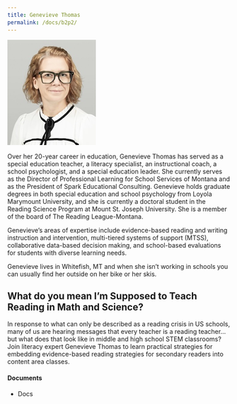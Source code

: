 ```yaml
---
title: Genevieve Thomas
permalink: /docs/b2p2/
---
```


![Genevieve Thomas](../breakout2/images/thomas.jpg)

Over her 20-year career in education, Genevieve Thomas has served as a special education teacher, a literacy specialist, an instructional coach, a school psychologist, and a special education leader.  She currently serves as the Director of Professional Learning for School Services of Montana and as the President of Spark Educational Consulting.  Genevieve holds graduate degrees in both special education and school psychology from Loyola Marymount University, and she is currently a doctoral student in the Reading Science Program at Mount St. Joseph University. She is a member of the board of The Reading League-Montana.  

Genevieve’s areas of expertise include evidence-based reading and writing instruction and intervention, multi-tiered systems of support (MTSS), collaborative data-based decision making, and school-based evaluations for students with diverse learning needs. 

Genevieve lives in Whitefish, MT and when she isn’t working in schools you can usually find her outside on her bike or her skis.

## What do you mean I’m Supposed to Teach Reading in Math and Science?

In response to what can only be described as a reading crisis in US schools, many of us are hearing messages that every teacher is a reading teacher... but what does that look like in middle and high school STEM classrooms? Join literacy expert Genevieve Thomas to learn practical strategies for embedding evidence-based reading strategies for secondary readers into content area classes.

#### Documents
 - Docs